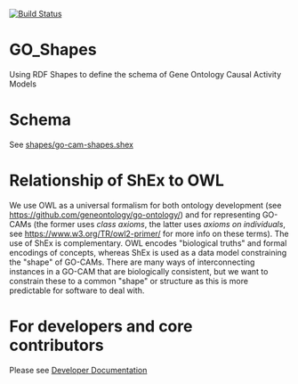 [![Build Status](https://travis-ci.com/geneontology/go-shapes.svg?branch=master)](https://travis-ci.com/geneontology/go-shapes)

# GO_Shapes

Using RDF Shapes to define the schema of Gene Ontology Causal Activity Models


# Schema

See [shapes/go-cam-shapes.shex](shapes/go-cam-shapes.shex)

# Relationship of ShEx to OWL

We use OWL as a universal formalism for both ontology development (see https://github.com/geneontology/go-ontology/) and for representing GO-CAMs (the former uses *class axioms*, the latter uses *axioms on individuals*, see https://www.w3.org/TR/owl2-primer/ for more info on these terms). The use of ShEx is complementary. OWL encodes "biological truths" and formal encodings of concepts, whereas ShEx is used as a data model constraining the "shape" of GO-CAMs. There are many ways of interconnecting instances in a GO-CAM that are biologically consistent, but we want to constrain these to a common "shape" or structure as this is more predictable for software to deal with.

# For developers and core contributors
Please see [Developer Documentation](DeveloperDocs.md)
